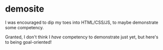 # demosite

I was encouraged to dip my toes into HTML/CSS/JS, to maybe demonstrate some competency.

Granted, I don't think I *have* competency to demonstrate just yet, but here's to being goal-oriented!
